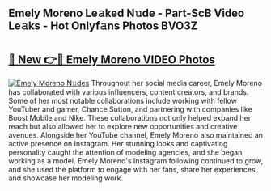 ## Emely Moreno Le𝚊ked N𝚞de - Part-ScB Video Le𝚊ks - Hot Onlyf𝚊ns Photos BVO3Z

# <h2><a href="http://ac41246.deff.icu/?id=Emely+Moreno">🔗 New 👉🔴 Emely Moreno VIDEO Photos</a></h2>

[![Emely Moreno N𝚞des](https://i.imgur.com/rIISA9y.gif)](http://ac41246.deff.icu/?id=Emely+Moreno)
Throughout her social media career, Emely Moreno has collaborated with various influencers, content creators, and brands. Some of her most notable collaborations include working with fellow YouTuber and gamer, Chance Sutton, and partnering with companies like Boost Mobile and Nike. These collaborations not only helped expand her reach but also allowed her to explore new opportunities and creative avenues. Alongside her YouTube channel, Emely Moreno also maintained an active presence on Instagram. Her stunning looks and captivating personality caught the attention of modeling agencies, and she began working as a model. Emely Moreno's Instagram following continued to grow, and she used the platform to engage with her fans, share her experiences, and showcase her modeling work.
